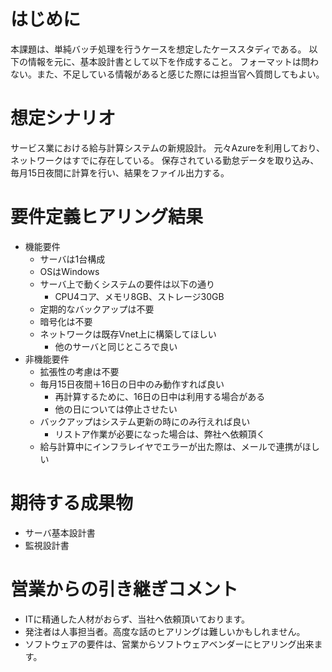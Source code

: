 # はじめに
本課題は、単純バッチ処理を行うケースを想定したケーススタディである。
以下の情報を元に、基本設計書として以下を作成すること。
フォーマットは問わない。また、不足している情報があると感じた際には担当官へ質問してもよい。

# 想定シナリオ
サービス業における給与計算システムの新規設計。
元々Azureを利用しており、ネットワークはすでに存在している。
保存されている勤怠データを取り込み、毎月15日夜間に計算を行い、結果をファイル出力する。

# 要件定義ヒアリング結果

* 機能要件
  * サーバは1台構成
  * OSはWindows
  * サーバ上で動くシステムの要件は以下の通り
    * CPU4コア、メモリ8GB、ストレージ30GB
  * 定期的なバックアップは不要
  * 暗号化は不要
  * ネットワークは既存Vnet上に構築してほしい
    * 他のサーバと同じところで良い
* 非機能要件
  * 拡張性の考慮は不要
  * 毎月15日夜間＋16日の日中のみ動作すれば良い
    * 再計算するために、16日の日中は利用する場合がある
    * 他の日については停止させたい
  * バックアップはシステム更新の時にのみ行えれば良い
    * リストア作業が必要になった場合は、弊社へ依頼頂く
  * 給与計算中にインフラレイヤでエラーが出た際は、メールで連携がほしい

# 期待する成果物

* サーバ基本設計書
* 監視設計書

# 営業からの引き継ぎコメント

* ITに精通した人材がおらず、当社へ依頼頂いております。
* 発注者は人事担当者。高度な話のヒアリングは難しいかもしれません。
* ソフトウェアの要件は、営業からソフトウェアベンダーにヒアリング出来ます。